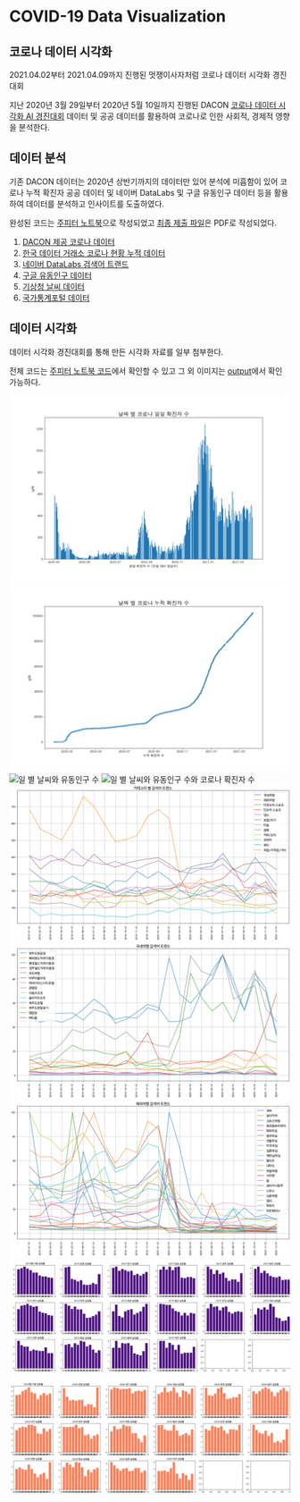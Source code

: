 # COVID-19 Data Visualization
## 코로나 데이터 시각화

2021.04.02부터 2021.04.09까지 진행된 멋쟁이사자처럼 코로나 데이터 시각화 경진대회

지난 2020년 3월 29일부터 2020년 5월 10일까지 진행된 DACON [코로나 데이터 시각화 AI 경진대회](https://dacon.io/competitions/official/235590/overview/description/) 
데이터 및 공공 데이터를 활용하여 코로나로 인한 사회적, 경제적 영향을 분석한다.

## 데이터 분석
기존 DACON 데이터는 2020년 상반기까지의 데이터만 있어 분석에 미흡함이 있어 코로나 누적 확진자 공공 데이터 및 
네이버 DataLabs 및 구글 유동인구 데이터 등을 활용하여 데이터를 분석하고 인사이트를 도출하였다.

완성된 코드는 [주피터 노트북](./covid19-EDA.ipynb)으로 작성되었고 [최종 제출 파일](output/COVID19-EDA-final.pdf)은 PDF로 작성되었다.

1. [DACON 제공 코로나 데이터](https://dacon.io/competitions/official/235590/data/)
2. [한국 데이터 거래소 코로나 현황 누적 데이터](https://kdx.kr/data/view/25918)
3. [네이버 DataLabs 검색어 트랜드](https://datalab.naver.com/)
4. [구글 유동인구 데이터](https://www.google.com/covid19/mobility/)
5. [기상청 날씨 데이터](https://data.kma.go.kr/cmmn/main.do)
6. [국가통계포털 데이터](https://kosis.kr/)


## 데이터 시각화
데이터 시각화 경진대회를 통해 만든 시각화 자료를 일부 첨부한다. 

전체 코드는 [주피터 노트북 코드](./covid19-EDA.ipynb)에서 확인할 수 있고 그 외 이미지는 [output](./output)에서 확인 가능하다.

![날짜 별 일일 확진자](output/daily_cases.png)
![날짜 별 누적 확진자](output/cumulative_cases.png)
![일 별 날씨와 유동인구 수](output/weather_mobility.png)
![일 별 날씨와 유동인구 수와 코로나 확진자 수](output/weather_mobility_cases.png)
![전체 카테고리 별 검색어 트랜드](output/searching_trends.png)
![국내여행 검색어 트랜드](output/searching_trends/01_국내여행.png)
![해외여행 검색어 트렌드](output/searching_trends/02_해외여행.png)
![2019년 지역 별 실업률](output/unemployment_rate_2019.png)
![2020년 지역 별 실업률](output/unemployment_rate_2020.png)

